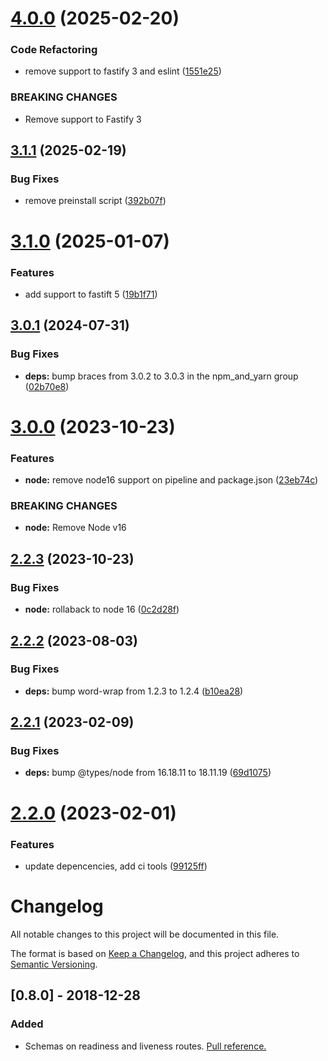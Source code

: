 # [4.0.0](https://github.com/ducktors/arecibo/compare/v3.1.1...v4.0.0) (2025-02-20)


### Code Refactoring

* remove support to fastify 3 and eslint ([1551e25](https://github.com/ducktors/arecibo/commit/1551e259ff677ed49a6580832819aaf5321d0079))


### BREAKING CHANGES

* Remove support to Fastify 3

## [3.1.1](https://github.com/ducktors/arecibo/compare/v3.1.0...v3.1.1) (2025-02-19)


### Bug Fixes

* remove preinstall script ([392b07f](https://github.com/ducktors/arecibo/commit/392b07f3c0cd77a63c5718368313a4096d7d78d0))

# [3.1.0](https://github.com/ducktors/arecibo/compare/v3.0.1...v3.1.0) (2025-01-07)


### Features

* add support to fastift 5 ([19b1f71](https://github.com/ducktors/arecibo/commit/19b1f71baf668f14f7928a18e006aebcf633ca0f))

## [3.0.1](https://github.com/ducktors/arecibo/compare/v3.0.0...v3.0.1) (2024-07-31)


### Bug Fixes

* **deps:** bump braces from 3.0.2 to 3.0.3 in the npm_and_yarn group ([02b70e8](https://github.com/ducktors/arecibo/commit/02b70e8ab3bc10a95ed907950bc3eb4ffc29d829))

# [3.0.0](https://github.com/ducktors/arecibo/compare/v2.2.3...v3.0.0) (2023-10-23)


### Features

* **node:** remove node16 support on pipeline and package.json ([23eb74c](https://github.com/ducktors/arecibo/commit/23eb74cb1f59166312b388b0d56731566f5fe7c8))


### BREAKING CHANGES

* **node:** Remove Node v16

## [2.2.3](https://github.com/ducktors/arecibo/compare/v2.2.2...v2.2.3) (2023-10-23)


### Bug Fixes

* **node:** rollaback to node 16 ([0c2d28f](https://github.com/ducktors/arecibo/commit/0c2d28fc4745bb470bea98c09029b5ac01116c4b))

## [2.2.2](https://github.com/ducktors/arecibo/compare/v2.2.1...v2.2.2) (2023-08-03)


### Bug Fixes

* **deps:** bump word-wrap from 1.2.3 to 1.2.4 ([b10ea28](https://github.com/ducktors/arecibo/commit/b10ea286cfea7a1d5d0fa8be5da91d336e563740))

## [2.2.1](https://github.com/ducktors/arecibo/compare/v2.2.0...v2.2.1) (2023-02-09)


### Bug Fixes

* **deps:** bump @types/node from 16.18.11 to 18.11.19 ([69d1075](https://github.com/ducktors/arecibo/commit/69d1075a8e756a8bc917a3d79b5890b7114446ba))

# [2.2.0](https://github.com/ducktors/arecibo/compare/v2.1.1...v2.2.0) (2023-02-01)


### Features

* update depencencies, add ci tools ([99125ff](https://github.com/ducktors/arecibo/commit/99125ff4370a0ceb1beafbef53b2e1e15b997731))

# Changelog
All notable changes to this project will be documented in this file.

The format is based on [Keep a Changelog](https://keepachangelog.com/en/1.0.0/),
and this project adheres to [Semantic Versioning](https://semver.org/spec/v2.0.0.html).

## [0.8.0] - 2018-12-28
### Added
- Schemas on readiness and liveness routes. [Pull reference.](https://github.com/ducktors/arecibo/pull/3)
